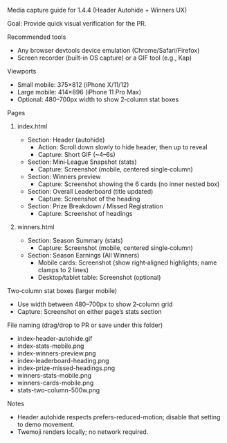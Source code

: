 Media capture guide for 1.4.4 (Header Autohide + Winners UX)

Goal: Provide quick visual verification for the PR.

Recommended tools

- Any browser devtools device emulation (Chrome/Safari/Firefox)
- Screen recorder (built-in OS capture) or a GIF tool (e.g., Kap)

Viewports

- Small mobile: 375×812 (iPhone X/11/12)
- Large mobile: 414×896 (iPhone 11 Pro Max)
- Optional: 480–700px width to show 2‑column stat boxes

Pages

1. index.html
   - Section: Header (autohide)
     - Action: Scroll down slowly to hide header, then up to reveal
     - Capture: Short GIF (~4–6s)
   - Section: Mini‑League Snapshot (stats)
     - Capture: Screenshot (mobile, centered single‑column)
   - Section: Winners preview
     - Capture: Screenshot showing the 6 cards (no inner nested box)
   - Section: Overall Leaderboard (title updated)
     - Capture: Screenshot of the heading
   - Section: Prize Breakdown / Missed Registration
     - Capture: Screenshot of headings

2. winners.html
   - Section: Season Summary (stats)
     - Capture: Screenshot (mobile, centered single‑column)
   - Section: Season Earnings (All Winners)
     - Mobile cards: Screenshot (show right‑aligned highlights; name clamps to 2 lines)
     - Desktop/tablet table: Screenshot (optional)

Two‑column stat boxes (larger mobile)

- Use width between 480–700px to show 2‑column grid
- Capture: Screenshot on either page’s stats section

File naming (drag/drop to PR or save under this folder)

- index-header-autohide.gif
- index-stats-mobile.png
- index-winners-preview.png
- index-leaderboard-heading.png
- index-prize-missed-headings.png
- winners-stats-mobile.png
- winners-cards-mobile.png
- stats-two-column-500w.png

Notes

- Header autohide respects prefers-reduced-motion; disable that setting to demo movement.
- Twemoji renders locally; no network required.
